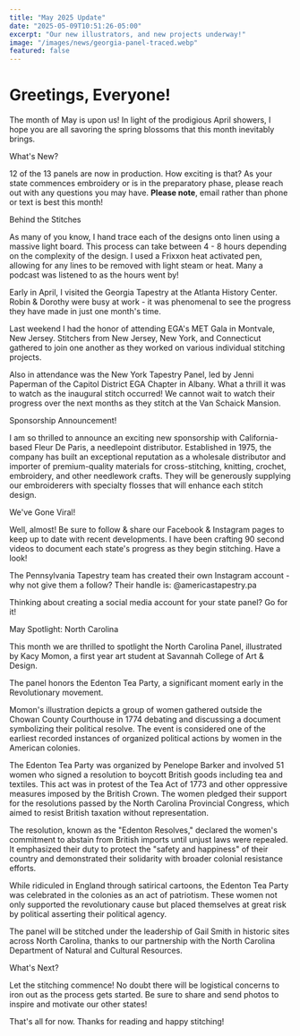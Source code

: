 ```yaml
---
title: "May 2025 Update"
date: "2025-05-09T10:51:26-05:00"
excerpt: "Our new illustrators, and new projects underway!"
image: "/images/news/georgia-panel-traced.webp"
featured: false
---
```


# Greetings, Everyone!

The month of May is upon us! In light of the prodigious April showers, I hope you are all savoring the
spring blossoms that this month inevitably brings.

What's New?

12 of the 13 panels are now in production. How exciting is that? As your state commences embroidery or is in the
preparatory phase, please reach out with any questions you may have. **Please note**, email rather than phone or text is best this month!

Behind the Stitches

As many of you know, I hand trace each of the designs onto linen using a massive light board. This process can take between 4 - 8 hours depending on the complexity of the design. I used a Frixxon heat activated pen, allowing for any lines to be removed with light steam or heat. Many a podcast was listened to as the hours went by!

Early in April, I visited the Georgia Tapestry at the Atlanta History Center. Robin & Dorothy were busy at work - it was
phenomenal to see the progress they have made in just one month's time.

Last weekend I had the honor of attending EGA's MET Gala in Montvale, New Jersey. Stitchers from
New Jersey, New York, and Connecticut gathered to join one another as they worked on various individual stitching projects.

Also in attendance was the New York Tapestry Panel, led by Jenni Paperman of the Capitol District EGA Chapter in Albany.
What a thrill it was to watch as the inaugural stitch occurred! We cannot wait to watch their progress over the next months as they stitch at the Van Schaick Mansion.

Sponsorship Announcement!

I am so thrilled to announce an exciting new sponsorship with California-based Fleur De Paris, a needlepoint distributor. Established in 1975, the company has built an exceptional reputation as a wholesale distributor and importer of premium-quality materials for cross-stitching, knitting, crochet, embroidery, and other needlework crafts. They will be generously supplying our embroiderers with
specialty flosses that will enhance each stitch design.

We've Gone Viral!

Well, almost! Be sure to follow & share our Facebook & Instagram pages to keep up to date with recent developments. I have been crafting 90 second videos to document each state's progress as they begin stitching. Have a look!

The Pennsylvania Tapestry team has created their own Instagram account - why not give them a follow? Their handle is: @americastapestry.pa

Thinking about creating a social media account for your state panel? Go for it!

May Spotlight: North Carolina

This month we are thrilled to spotlight the North Carolina Panel, illustrated by Kacy Momon, a first year art student at Savannah
College of Art & Design.

The panel honors the Edenton Tea Party, a significant moment early in the Revolutionary movement.

Momon's illustration depicts a group of women gathered outside the Chowan County Courthouse in 1774 debating and discussing a
document symbolizing their political resolve. The event is considered one of the earliest recorded instances of organized political actions by women in the American colonies.

The Edenton Tea Party was organized by Penelope Barker and involved 51 women who signed a resolution to boycott British goods including
tea and textiles. This act was in protest of the Tea Act of 1773 and other oppressive measures imposed by the British Crown. The women
pledged their support for the resolutions passed by the North Carolina Provincial Congress, which aimed to resist British taxation
without representation.

The resolution, known as the "Edenton Resolves," declared the women's commitment to abstain from British imports until unjust
laws were repealed. It emphasized their duty to protect the "safety and happiness" of their country and demonstrated their solidarity
with broader colonial resistance efforts.

While ridiculed in England through satirical cartoons, the Edenton Tea Party was celebrated in the colonies as an act of patriotism. These women not
only supported the revolutionary cause but placed themselves at great risk by political asserting their political agency.

The panel will be stitched under the leadership of Gail Smith in historic sites across North Carolina, thanks to our partnership
with the North Carolina Department of Natural and Cultural Resources.

What's Next?

Let the stitching commence! No doubt there will be logistical concerns to iron out as the process gets started. Be sure to share
and send photos to inspire and motivate our other states!

That's all for now. Thanks for reading and happy stitching!
